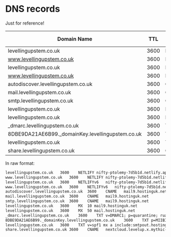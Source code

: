 # DNS records

Just for reference!

| Domain Name | TTL | Record Type | Value |
|-------------|-----|-------------|-------|
| levellingupstem.co.uk | 3600 | NETLIFY | nifty-ptolemy-7d5b1d.netlify.app |
| www.levellingupstem.co.uk | 3600 | NETLIFY | nifty-ptolemy-7d5b1d.netlify.app |
| levellingupstem.co.uk | 3600 | NETLIFYv6 | nifty-ptolemy-7d5b1d.netlify.app |
| www.levellingupstem.co.uk | 3600 | NETLIFYv6 | nifty-ptolemy-7d5b1d.netlify.app |
| autodiscover.levellingupstem.co.uk | 3600 | CNAME | mail9.hostinguk.net |
| mail.levellingupstem.co.uk | 3600 | CNAME | mail9.hostinguk.net |
| smtp.levellingupstem.co.uk | 3600 | CNAME | mail9.hostinguk.net |
| levellingupstem.co.uk | 3600 | MX | 10 mail9.hostinguk.net |
| levellingupstem.co.uk | 3600 | MX | 50 mail.hostinguk.net |
| _dmarc.levellingupstem.co.uk | 3600 | TXT | v=DMARC1; p=quarantine; rua=mailto:devops.pr52@levellingupstem.co.uk; fo=1 |
| 8DBE9DA21AE6B99._domainKey.levellingupstem.co.uk | 3600 | TXT | p=MIIBIjANBgkqhkiG9w0BAQEFAAOCAQ8AMIIBCgKCAQEA37QSn3ZxRSVElBawUis9rn2mTLTeFG44lbAefKf+PyIc8GL0ueEllpGB+8PT8aux7LhAU9m8ghqzcRWotXsldjiGPSUWqlaGvzh2QNkPJtXrfVyH9bIhJq52vM6tCXurc4jMwmdEy0alN/7HCWGQhxcCgPIPptBTInJP1CfVJfaW/W/LoEhHLexPIf+Y5xBoJSLHuRasmce/K0vP+r4tRrHsEz2c43Xpdee0KEWn6XAaelP1veufmpuE3Q4C7urqENSgDeEZtHWCrnO/LpnuJ5tFvnR0HvAbAAE6Ru/grNRkxmc9/xOTx9s/lLGPbGvFsn3HjJHxlbhoVPDez5QumQIDAQAB |
| levellingupstem.co.uk | 3600 | TXT | v=spf1 mx a include:smtpout.hostinguk.net -all |
| share.levellingupstem.co.uk | 3600 | CNAME | nextcloud.levelup.x.mythic-beasts.com. |

In raw format:
```txt
levellingupstem.co.uk	3600	NETLIFY	nifty-ptolemy-7d5b1d.netlify.app
www.levellingupstem.co.uk	3600	NETLIFY	nifty-ptolemy-7d5b1d.netlify.app
levellingupstem.co.uk	3600	NETLIFYv6	nifty-ptolemy-7d5b1d.netlify.app
www.levellingupstem.co.uk	3600	NETLIFYv6	nifty-ptolemy-7d5b1d.netlify.app
autodiscover.levellingupstem.co.uk	3600	CNAME	mail9.hostinguk.net
mail.levellingupstem.co.uk	3600	CNAME	mail9.hostinguk.net
smtp.levellingupstem.co.uk	3600	CNAME	mail9.hostinguk.net
levellingupstem.co.uk	3600	MX	10 mail9.hostinguk.net
levellingupstem.co.uk	3600	MX	50 mail.hostinguk.net
_dmarc.levellingupstem.co.uk	3600	TXT	v=DMARC1; p=quarantine; rua=mailto:devops.pr52@levellingupstem.co.uk; fo=1
8DBE9DA21AE6B99._domainKey.levellingupstem.co.uk	3600	TXT	p=MIIBIjANBgkqhkiG9w0BAQEFAAOCAQ8AMIIBCgKCAQEA37QSn3ZxRSVElBawUis9rn2mTLTeFG44lbAefKf+PyIc8GL0ueEllpGB+8PT8aux7LhAU9m8ghqzcRWotXsldjiGPSUWqlaGvzh2QNkPJtXrfVyH9bIhJq52vM6tCXurc4jMwmdEy0alN/7HCWGQhxcCgPIPptBTInJP1CfVJfaW/W/LoEhHLexPIf+Y5xBoJSLHuRasmce/K0vP+r4tRrHsEz2c43Xpdee0KEWn6XAaelP1veufmpuE3Q4C7urqENSgDeEZtHWCrnO/LpnuJ5tFvnR0HvAbAAE6Ru/grNRkxmc9/xOTx9s/lLGPbGvFsn3HjJHxlbhoVPDez5QumQIDAQAB
levellingupstem.co.uk	3600	TXT	v=spf1 mx a include:smtpout.hostinguk.net -all
share.levellingupstem.co.uk	3600	CNAME	nextcloud.levelup.x.mythic-beasts.com.
```
